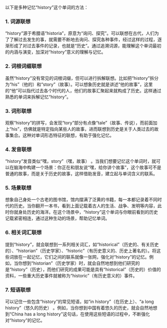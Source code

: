 以下是多种记忆“history”这个单词的方法：

### 1. 词源联想
“history”源于希腊语“historia”，原意为“询问、探究”。可以联想在古代，人们为了了解过去发生的事，就需要不断地去询问、探究各种事件，经过这样的过程，逐渐形成了对过去事件的记录，也就是“历史”。通过追溯词源，能理解这个单词最初的内涵与演变，加深对“history”意义的理解与记忆。

### 2. 词根词缀联想
虽然“history”没有常见的词根词缀，但可以进行拆解联想。比如把“history”拆分为“his”（他的）和“story”（故事）。可以想象历史就是讲述“他的故事”，这里的“他”可以指代过去各个时代的人，他们的故事汇聚起来就构成了历史。这样通过熟悉的单词来拆解记忆“history”。

### 3. 词形联想
观察“history”的拼写，会发现“tory”部分有点像“tale”（故事、传说），而前面加上“his”，仿佛就是特定指向某些人的故事，进而联想到历史是关于人类过去的故事集合。这种对单词形态特征的联想，有助于强化记忆。

### 4. 发音联想
“history”发音类似“嘿，story”（嘿，故事） 。当我们想要记忆这个单词时，就可以在脑海中构建一个场景：你正在和朋友说“嘿，给你讲个故事”，这个故事可不是普通的故事，而是关于历史的故事，这样借助发音，建立起与单词含义的联系。

### 5. 场景联想
想象自己身处一个古老的图书馆，馆内摆满了泛黄的书籍，每一本都记录着不同时代的历史。当你翻开一本书，看到上面记载着古人的生活、战争、发明等内容，此时你就身处历史的海洋。在这个场景中，“history”这个单词与你眼前看到的历史记载紧密相连，通过这种生动的场景，帮助记忆单词。

### 6. 相关词汇联想
提到“history”，就会联想到一系列相关词汇，如“historical”（历史的、有关历史的）、“historian”（历史学家）、“historic”（有历史意义的、历史上著名的）。将这些词放在一起记忆，它们之间的联系就像一张网，强化对“history”的记忆。例如，当你想到“historian”（历史学家）时，就会自然地想到他们研究的是“history”（历史），而他们研究的成果可能是具有“historical”（历史的）价值的资料，一些重大历史事件就被称为“historic”（有历史意义的）事件。

### 7. 短语联想
可以记住一些包含“history”的常见短语，如“in history”（在历史上）、“a long history”（悠久的历史） 。例如，当你想到中国有着悠久的历史，就会自然地想到“China has a long history”这句话，在使用这些短语的过程中，不断强化对“history”的记忆。 
